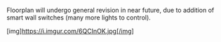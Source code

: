 Floorplan will undergo general revision in near future, due to addition of smart wall switches (many more lights to control).

[img]https://i.imgur.com/6QCInOK.jpg[/img]
